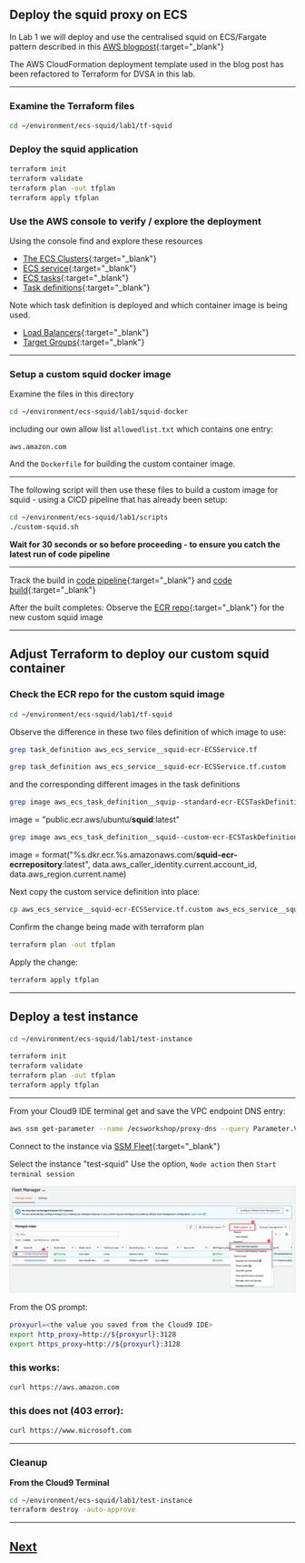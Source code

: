 ## Deploy the squid proxy on ECS

In Lab 1 we will deploy and use the centralised squid on ECS/Fargate pattern described in this [AWS blogpost](https://aws.amazon.com/blogs/networking-and-content-delivery/providing-controlled-internet-access-through-centralised-proxy-servers-using-aws-fargate-and-privatelink/){:target="_blank"}

The AWS CloudFormation deployment template used in the blog post has been refactored to Terraform for DVSA in this lab.

----

### Examine the Terraform files

```bash
cd ~/environment/ecs-squid/lab1/tf-squid
```

### Deploy the squid application

```bash
terraform init
terraform validate
terraform plan -out tfplan
terraform apply tfplan
```

### Use the AWS console to verify / explore the deployment

Using the console find and explore these resources

* [The ECS Clusters](https://eu-west-1.console.aws.amazon.com/ecs/v2/clusters){:target="_blank"}
* [ECS service](https://eu-west-1.console.aws.amazon.com/ecs/v2/clusters/squid-ecr-ECSCluster/services?region=eu-west-1){:target="_blank"}
* [ECS tasks](https://eu-west-1.console.aws.amazon.com/ecs/v2/clusters/fargate/tasks?region=eu-west-1){:target="_blank"}
* [Task definitions](https://eu-west-1.console.aws.amazon.com/ecs/v2/task-definitions?region=eu-west-1){:target="_blank"}

Note which task definition is deployed and which container image is being used.

* [Load Balancers](https://eu-west-1.console.aws.amazon.com/ec2/home?region=eu-west-1#LoadBalancers:){:target="_blank"}
* [Target Groups](https://eu-west-1.console.aws.amazon.com/ec2/home?region=eu-west-1#TargetGroups:){:target="_blank"}



-------

### Setup a custom squid docker image


Examine the files in this directory

```bash
cd ~/environment/ecs-squid/lab1/squid-docker
```

including our own allow list `allowedlist.txt` which contains one entry:

```
aws.amazon.com
```

And the `Dockerfile` for building the custom container image.


----


The following script will then use these files to build a custom image for squid - using a CICD pipeline that has already been setup:


```bash
cd ~/environment/ecs-squid/lab1/scripts
./custom-squid.sh
```

**Wait for 30 seconds or so before proceeding - to ensure you catch the latest run of code pipeline**

----

Track the build in [code pipeline](https://eu-west-1.console.aws.amazon.com/codesuite/codepipeline/pipelines?region=eu-west-1){:target="_blank"}  and 
[code build](https://eu-west-1.console.aws.amazon.com/codesuite/codebuild/projects?region=eu-west-1){:target="_blank"}

After the built completes:
Observe the [ECR repo](https://eu-west-1.console.aws.amazon.com/ecr/repositories?region=eu-west-1){:target="_blank"} for the new custom squid image


-------

## Adjust Terraform to deploy our custom squid container

### Check the ECR repo for the custom squid image

```bash
cd ~/environment/ecs-squid/lab1/tf-squid
```

Observe the difference in these two files definition of which image to use:

```bash
grep task_definition aws_ecs_service__squid-ecr-ECSService.tf
```

```bash
grep task_definition aws_ecs_service__squid-ecr-ECSService.tf.custom
```

and the corresponding different images in the task definitions

```bash
grep image aws_ecs_task_definition__squip--standard-ecr-ECSTaskDefinition.tf
```

image = "public.ecr.aws/ubuntu/**squid**:latest"

```bash
grep image aws_ecs_task_definition__squid--custom-ecr-ECSTaskDefinition.tf
```

image = format("%s.dkr.ecr.%s.amazonaws.com/**squid-ecr-ecrrepository**:latest", data.aws_caller_identity.current.account_id, data.aws_region.current.name)


Next copy the custom service definition into place:

```bash 
cp aws_ecs_service__squid-ecr-ECSService.tf.custom aws_ecs_service__squid-ecr-ECSService.tf
```

Confirm the change being made with terraform plan

```bash
terraform plan -out tfplan
```

Apply the change:

```bash
terraform apply tfplan
```

-------


## Deploy a test instance


```bash
cd ~/environment/ecs-squid/lab1/test-instance
```

```bash
terraform init
terraform validate
terraform plan -out tfplan
terraform apply tfplan
```

----------

From your Cloud9 IDE terminal get and save the VPC endpoint DNS entry:

```bash
aws ssm get-parameter --name /ecsworkshop/proxy-dns --query Parameter.Value --output text
```

Connect to the instance via [SSM Fleet](https://eu-west-1.console.aws.amazon.com/systems-manager/managed-instances?region=eu-west-1){:target="_blank"}

Select the instance "test-squid"
Use the option, `Node action` then `Start terminal session`


![fleet](./static/images/Fleet-Mgr.png)

From the OS prompt:

```bash
proxyurl=<the value you saved from the Cloud9 IDE>
export http_proxy=http://${proxyurl}:3128
export https_proxy=http://${proxyurl}:3128
```


### this works:

```bash
curl https://aws.amazon.com
```

### this does not (403 error):

```bash
curl https://www.microsoft.com
```

-------


### Cleanup


**From the Cloud9 Terminal**

```bash
cd ~/environment/ecs-squid/lab1/test-instance
terraform destroy -auto-approve
```


----

## [Next](./LAB-2.md)








